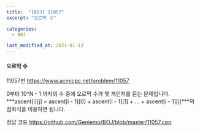 ```yaml
---
title:  "[BOJ] 11057"
excerpt: "오르막 수"

categories:
  - BOJ

last_modified_at: 2021-01-13
---
```


#### 오르막 수

11057번 <https://www.acmicpc.net/problem/11057>

0부터 10^N - 1 까지의 수 중에 오르막 수가 몇 개인지를 묻는 문제입니다.<br>
***ascent[i][j] = ascent[i - 1][0] + ascent[i - 1][1] + ... + ascent[i - 1][j]***의 점화식을 이용하면 됩니다.

정답 코드 <https://github.com/Geniemo/BOJ/blob/master/11057.cpp>